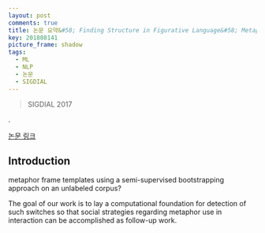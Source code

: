 ```yaml
---
layout: post
comments: true
title: 논문 요약&#58; Finding Structure in Figurative Language&#58; Metaphor Detection with Topic-based Frames
key: 201808141
picture_frame: shadow
tags:
  - ML
  - NLP
  - 논문
  - SIGDIAL
---
```


> SIGDIAL 2017

.

<!--more-->

[논문 링크](http://www.aclweb.org/anthology/W17-5538)

## Introduction

metaphor frame templates using a semi-supervised bootstrapping approach on an unlabeled corpus?

The goal of our work is to lay a computational foundation for detection of such switches
so that social strategies regarding metaphor use in interaction can be accomplished as follow-up work.
















